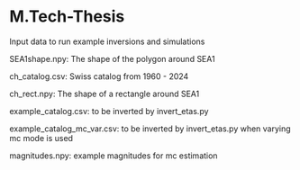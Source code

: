 # M.Tech-Thesis
Input data to run example inversions and simulations

SEA1shape.npy: The shape of the polygon around SEA1

ch_catalog.csv: Swiss catalog from 1960 - 2024

ch_rect.npy: The shape of a rectangle around SEA1

example_catalog.csv: to be inverted by invert_etas.py

example_catalog_mc_var.csv: to be inverted by invert_etas.py when varying mc mode is used

magnitudes.npy: example magnitudes for mc estimation
